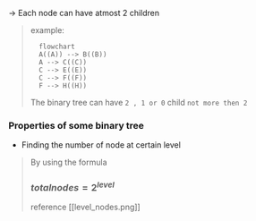  -> Each node can have atmost 2 children

>example:
>```mermaid
>	flowchart
>	A((A)) --> B((B))
>	A --> C((C))
>	C --> E((E))
>	C --> F((F))
>	F --> H((H))
>```
>The binary tree can have `2 , 1 or 0` child `not more then 2`

### Properties of some binary tree

- Finding the number of node at certain level
> By using the formula 
> ###  $total nodes = 2 ^ {level}$
> reference [[level_nodes.png]]
